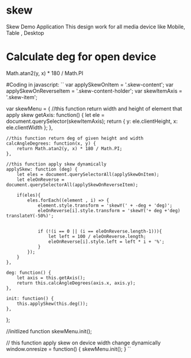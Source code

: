 # skew
Skew Demo Application
This design work for all media device like Mobile, Table , Desktop 


# Calculate deg for open device 

 Math.atan2(y, x) * 180 / Math.PI

#Coding in javascript:
``
var applySkewOnItem = '.skew-content';
var applySkewOnReverseItem = '.skew-content-holder';
var skewItemAxis = '.skew-item';

var skewMenu = {
    //this function return width and height of element that apply skew
    getAxis: function() {
        let ele = document.querySelector(skewItemAxis);
        return { 
            y: ele.clientHeight, 
            x: ele.clientWidth
        };
    },

    //this function return deg of given height and width
    calcAngleDegrees: function(x, y) {
        return Math.atan2(y, x) * 180 / Math.PI;
    },

    //this function apply skew dynamically
    applySkew: function (deg) {
        let eles = document.querySelectorAll(applySkewOnItem); 
        let eleOnReverse = document.querySelectorAll(applySkewOnReverseItem); 

        if(eles){
            eles.forEach((element , i) => {
                element.style.transform = 'skewY(' + -deg + 'deg)';
                eleOnReverse[i].style.transform = 'skewY('+ deg +'deg) translateY(-50%)';
                
        
                if (!(i == 0 || (i == eleOnReverse.length-1))){
                    let left = 100 / eleOnReverse.length; 
                    eleOnReverse[i].style.left = left * i + '%'; 
                }
            });
        }
    },

    deg: function() {
        let axis = this.getAxis();
        return this.calcAngleDegrees(axis.x, axis.y);
    },

    init: function() {
        this.applySkew(this.deg());
    },
};

//initlized function
skewMenu.init();

// this function apply skew on device width change dynamically
window.onresize = function() {
    skewMenu.init();
}
``

